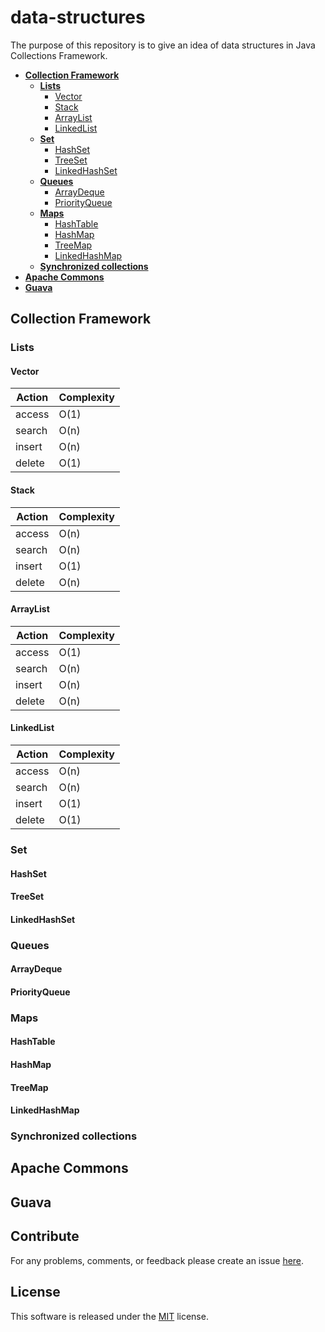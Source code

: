 # data-structures
The purpose of this repository is to give an idea of data structures in Java Collections Framework.

- **[Collection Framework]()**
  - **[Lists]()**
    - [Vector]()
    - [Stack]()
    - [ArrayList]()
    - [LinkedList]()
  - **[Set]()**
    - [HashSet]()
    - [TreeSet]()
    - [LinkedHashSet]()
  - **[Queues]()**
    - [ArrayDeque]()
    - [PriorityQueue]()
  - **[Maps]()**
    - [HashTable]()
    - [HashMap]()
    - [TreeMap]()
    - [LinkedHashMap]()
  - **[Synchronized collections]()**
- **[Apache Commons]()**
- **[Guava]()**

## Collection Framework
### Lists
#### Vector
| **Action** | **Complexity** |
|--------|------------|
| access | O(1)       |
| search | O(n)       |
| insert | O(n)       |
| delete | O(1)       |

#### Stack
| **Action** | **Complexity** |
|--------|------------|
| access | O(n)       |
| search | O(n)       |
| insert | O(1)       |
| delete | O(n)       |

#### ArrayList
| **Action** | **Complexity** |
|--------|------------|
| access | O(1)       |
| search | O(n)       |
| insert | O(n)       |
| delete | O(n)       |

#### LinkedList
| **Action** | **Complexity** |
|--------|------------|
| access | O(n)       |
| search | O(n)       |
| insert | O(1)       |
| delete | O(1)       |

### Set
#### HashSet
#### TreeSet
#### LinkedHashSet
### Queues
#### ArrayDeque
#### PriorityQueue
### Maps
#### HashTable
#### HashMap
#### TreeMap
#### LinkedHashMap
### Synchronized collections
## Apache Commons
## Guava

## Contribute
For any problems, comments, or feedback please create an issue [here](https://github.com/egnaf/data-structures/issues).
<br>

## License
This software is released under the [MIT](http://mitlicense.org) license.
